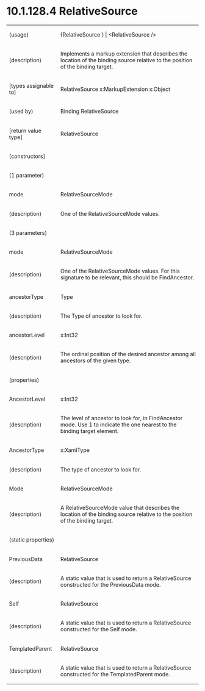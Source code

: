 <html dir="LTR" xmlns:mshelp="http://msdn.microsoft.com/mshelp" xmlns:ddue="http://ddue.schemas.microsoft.com/authoring/2003/5" xmlns:xlink="http://www.w3.org/1999/xlink" xmlns:tool="http://www.microsoft.com/tooltip"><body><input type="hidden" id="userDataCache" class="userDataStyle"><input type="hidden" id="hiddenScrollOffset"><img id="dropDownImage" style="display:none; height:0; width:0;" src="../local/drpdown.gif"><img id="dropDownHoverImage" style="display:none; height:0; width:0;" src="../local/drpdown_orange.gif"><img id="collapseImage" style="display:none; height:0; width:0;" src="../local/collapse.gif"><img id="expandImage" style="display:none; height:0; width:0;" src="../local/exp.gif"><img id="collapseAllImage" style="display:none; height:0; width:0;" src="../local/collall.gif"><img id="expandAllImage" style="display:none; height:0; width:0;" src="../local/expall.gif"><img id="copyImage" style="display:none; height:0; width:0;" src="../local/copycode.gif"><img id="copyHoverImage" style="display:none; height:0; width:0;" src="../local/copycodeHighlight.gif"><div id="header"><h1 class="heading">10.1.128.4 RelativeSource</h1></div><div id="mainSection"><div id="mainBody"><div id="allHistory" class="saveHistory" onsave="saveAll()" onload="loadAll()"></div>
			<div id="sectionSection0" class="section" name="collapseableSection"><content xmlns="http://ddue.schemas.microsoft.com/authoring/2003/5" xmlns:wsd="http://wsdev.schemas.microsoft.com/authoring/2008/2" xmlns:msxsl="urn:schemas-microsoft-com:xslt" xmlns:script="urn:script" xmlns:build="urn:build">
				</content></div><div id="sectionSection1" class="section" name="collapseableSection"><content xmlns="http://ddue.schemas.microsoft.com/authoring/2003/5" xmlns:wsd="http://wsdev.schemas.microsoft.com/authoring/2008/2" xmlns:msxsl="urn:schemas-microsoft-com:xslt" xmlns:script="urn:script" xmlns:build="urn:build">
					<p xmlns=""><b></b></p><table class="ProtocolAuthoredTable" xmlns=""><tr>
								<td>
									<p>(usage)</p>
								</td>
								<td>
									<p>{RelativeSource } | &lt;RelativeSource /&gt;</p>
								</td>
							</tr><tr>
							<td>
								<p>(description)</p>
							</td>
							<td>
								<p>Implements a markup extension that describes the location of the binding source relative to the position of the binding target.</p>
							</td>
						</tr><tr>
							<td>
								<p>[types assignable to]</p>
							</td>
							<td>
								<p>RelativeSource x:MarkupExtension x:Object</p>
							</td>
						</tr><tr>
							<td>
								<p>(used by)</p>
							</td>
							<td>
								<p>Binding RelativeSource</p>
							</td>
						</tr><tr>
							<td>
								<p>[return value type]</p>
							</td>
							<td>
								<p>RelativeSource</p>
							</td>
						</tr><tr>
							<td>
								<p>[constructors]</p>
							</td>
							<td>
							</td>
						</tr><tr>
							<td>
								<p>(1 parameter)</p>
							</td>
							<td>
							</td>
						</tr><tr>
							<td>
								<p>mode</p>
							</td>
							<td>
								<p>RelativeSourceMode</p>
							</td>
						</tr><tr>
							<td>
								<p>(description)</p>
							</td>
							<td>
								<p>One of the RelativeSourceMode values.</p>
							</td>
						</tr><tr>
							<td>
								<p>(3 parameters)</p>
							</td>
							<td>
							</td>
						</tr><tr>
							<td>
								<p>mode</p>
							</td>
							<td>
								<p>RelativeSourceMode</p>
							</td>
						</tr><tr>
							<td>
								<p>(description)</p>
							</td>
							<td>
								<p>One of the RelativeSourceMode values. For this signature to be relevant, this should be FindAncestor.</p>
							</td>
						</tr><tr>
							<td>
								<p>ancestorType</p>
							</td>
							<td>
								<p>Type</p>
							</td>
						</tr><tr>
							<td>
								<p>(description)</p>
							</td>
							<td>
								<p>The Type of ancestor to look for.</p>
							</td>
						</tr><tr>
							<td>
								<p>ancestorLevel</p>
							</td>
							<td>
								<p>x:Int32</p>
							</td>
						</tr><tr>
							<td>
								<p>(description)</p>
							</td>
							<td>
								<p>The ordinal position of the desired ancestor among all ancestors of the given type.</p>
							</td>
						</tr><tr>
							<td>
								<p>(properties)</p>
							</td>
							<td>
							</td>
						</tr><tr>
							<td>
								<p>AncestorLevel</p>
							</td>
							<td>
								<p>x:Int32</p>
							</td>
						</tr><tr>
							<td>
								<p>(description)</p>
							</td>
							<td>
								<p>The level of ancestor to look for, in FindAncestor mode. Use 1 to indicate the one nearest to the binding target element.</p>
							</td>
						</tr><tr>
							<td>
								<p>AncestorType</p>
							</td>
							<td>
								<p>x:XamlType</p>
							</td>
						</tr><tr>
							<td>
								<p>(description)</p>
							</td>
							<td>
								<p>The type of ancestor to look for.</p>
							</td>
						</tr><tr>
							<td>
								<p>Mode</p>
							</td>
							<td>
								<p>RelativeSourceMode</p>
							</td>
						</tr><tr>
							<td>
								<p>(description)</p>
							</td>
							<td>
								<p>A RelativeSourceMode value that describes the location of the binding source relative to the position of the binding target.</p>
							</td>
						</tr><tr>
							<td>
								<p>(static properties)</p>
							</td>
							<td>
							</td>
						</tr><tr>
							<td>
								<p>PreviousData</p>
							</td>
							<td>
								<p>RelativeSource</p>
							</td>
						</tr><tr>
							<td>
								<p>(description)</p>
							</td>
							<td>
								<p>A static value that is used to return a RelativeSource constructed for the PreviousData mode.</p>
							</td>
						</tr><tr>
							<td>
								<p>Self</p>
							</td>
							<td>
								<p>RelativeSource</p>
							</td>
						</tr><tr>
							<td>
								<p>(description)</p>
							</td>
							<td>
								<p>A static value that is used to return a RelativeSource constructed for the Self mode.</p>
							</td>
						</tr><tr>
							<td>
								<p>TemplatedParent</p>
							</td>
							<td>
								<p>RelativeSource</p>
							</td>
						</tr><tr>
							<td>
								<p>(description)</p>
							</td>
							<td>
								<p>A static value that is used to return a RelativeSource constructed for the TemplatedParent mode.</p>
							</td>
						</tr></table>
				</content></div><!--[if gte IE 5]>
			<tool:tip element="languageFilterToolTip" avoidmouse="false"/>
		<![endif]--></div><a name="feedback"></a><span></span></div></body></html>